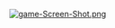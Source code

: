 [![game-Screen-Shot.png](https://i.postimg.cc/MTRBhGxs/game-Screen-Shot.png)](https://postimg.cc/njFMmpX7)
